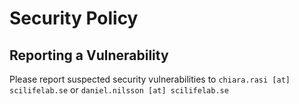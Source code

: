 # Security Policy

## Reporting a Vulnerability

Please report suspected security vulnerabilities to `chiara.rasi [at] scilifelab.se` or `daniel.nilsson [at] scilifelab.se`

